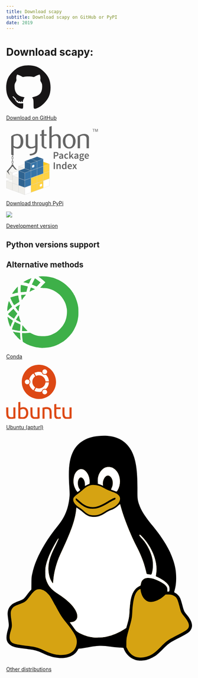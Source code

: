 ```yaml
---
title: Download scapy
subtitle: Download scapy on GitHub or PyPI
date: 2019
---
```


<link rel="stylesheet" href="../assets/css/button.css">

# Download scapy:

<div class="row">
    <a href="https://github.com/secdev/scapy/releases" class="button">
        <div>
            <svg xmlns="http://www.w3.org/2000/svg" width="120px" height="120px" viewBox="0 0 1200 1200" preserveAspectRatio="xMidYMid meet"><g id="layer101" fill="#171516" stroke="none"><path d="M320 1147 c-44 -21 -91 -57 -145 -112 -125 -125 -175 -246 -175 -425 0 -179 50 -301 175 -425 124 -125 246 -175 425 -175 179 0 301 50 425 175 125 124 175 246 175 425 0 179 -50 300 -175 425 -113 113 -259 181 -279 129 -3 -9 -6 -64 -6 -122 0 -87 -4 -113 -19 -138 l-18 -30 68 -18 c138 -35 202 -119 203 -266 1 -65 -3 -81 -27 -123 -23 -39 -27 -55 -22 -86 7 -40 -9 -121 -24 -121 -18 0 -78 25 -113 46 -30 19 -42 22 -70 14 -43 -13 -193 -13 -236 0 -28 8 -40 5 -70 -14 -35 -21 -95 -46 -113 -46 -15 0 -31 81 -24 121 5 31 1 47 -22 86 -24 42 -28 58 -27 124 1 145 75 240 211 268 l59 13 -23 46 c-13 25 -23 54 -23 64 0 10 -7 18 -15 18 -8 0 -15 -7 -15 -15 0 -8 -4 -15 -10 -15 -5 0 -7 7 -4 15 4 10 0 15 -15 15 -13 0 -21 -6 -21 -17 0 -15 -1 -15 -13 2 -16 20 -42 12 -33 -11 4 -11 -1 -13 -21 -8 -23 6 -25 4 -21 -14 4 -14 2 -19 -7 -16 -18 7 -30 -16 -14 -27 10 -6 8 -9 -10 -9 -16 0 -21 -4 -18 -14 4 -10 1 -13 -9 -9 -8 3 -14 -1 -14 -11 0 -9 -8 -16 -20 -16 -27 0 -25 5 9 38 17 15 41 47 54 71 33 61 76 83 150 78 l57 -3 0 57 c0 32 -3 64 -6 73 -10 25 -63 19 -134 -17z"/></g></svg>
            <p class="button_text">Download on GitHub</p>
        </div>
    </a>
    <a href="https://pypi.org/project/scapy/" class="button">
        <div>
            <svg xmlns="http://www.w3.org/2000/svg" width="247.808" height="185.85" viewBox="0 0 232.31983 174.23466"><path d="M15.801 114.616l15.555 5.662 15.786-5.746-15.555-5.662zm15.623-12.783l15.556 5.662 15.785-5.746-15.555-5.662z" fill="#f7f7f4" stroke="#ccc" stroke-width=".355" stroke-linejoin="bevel"/><path d="M31.424 101.833l15.556 5.662v18.282l-15.556-5.661z" fill="#efeeea" stroke="#ccc" stroke-width=".355" stroke-linejoin="bevel"/><path d="M.178 138.76l15.555 5.663 15.786-5.746-15.556-5.662z" fill="#f7f7f4" stroke="#ccc" stroke-width=".355" stroke-linejoin="bevel"/><path d="M.178 138.76l15.555 5.663v18.282L.178 157.044z" fill="#efeeea" stroke="#ccc" stroke-width=".355" stroke-linejoin="bevel"/><path d="M.178 112.76l15.555 5.663 15.786-5.746-15.556-5.662z" fill="#f7f7f4" stroke="#ccc" stroke-width=".355" stroke-linejoin="bevel"/><path d="M15.733 118.423v18.282l15.786-5.745v-18.283z" fill="#fff" stroke="#ccc" stroke-width=".355" stroke-linejoin="bevel"/><path d="M.178 112.76l15.555 5.663v18.282L.178 131.044z" fill="#efeeea" stroke="#ccc" stroke-width=".355" stroke-linejoin="bevel"/><path d="M15.985 97.209l-.025.031a2.783 2.783 0 0 0-2.758 2.781 2.783 2.783 0 0 0 .053.532L1.51 114.937l7.647 9.364-3.87-9.364 9.985-12.228a2.783 2.783 0 0 0 .715.096 2.783 2.783 0 0 0 .715-.094l5.314 6.508 5.373 1.955-8.672-10.621a2.783 2.783 0 0 0 .051-.531 2.783 2.783 0 0 0-2.756-2.782l-.025-.03zm2.135-7.289a2.136 2.136 0 1 0-4.27 0v3.265a2.136 2.136 0 0 0 4.27 0V89.92zm-.98-.002v3.265a1.155 1.155 0 0 1-2.31 0v-3.265a1.154 1.154 0 1 1 2.31 0zm.98-11.211a2.136 2.136 0 1 0-4.27 0v3.266a2.136 2.136 0 0 0 4.27 0v-3.266zm-.98-.002v3.266a1.155 1.155 0 0 1-2.31 0v-3.266a1.154 1.154 0 1 1 2.31 0z" fill="#646464"/><path d="M16.505 82.697v6.498a.518.518 0 1 1-1.04 0v-6.498a.518.518 0 1 1 1.04 0zm0 11.213v6.498a.518.518 0 1 1-1.04 0V93.91a.518.518 0 1 1 1.04 0zm0-22.463v6.498a.518.518 0 1 1-1.04 0v-6.498a.518.518 0 1 1 1.04 0z" fill="#646464"/><path d="M15.8 144.442l15.556 5.662v18.283l-15.555-5.662z" fill="#efeeea" stroke="#ccc" stroke-width=".355" stroke-linejoin="bevel"/><path d="M15.8 125.978l15.556 5.662 15.786-5.746-15.555-5.661z" fill="#f7f7f4" stroke="#ccc" stroke-width=".355" stroke-linejoin="bevel"/><path d="M15.8 125.978l15.556 5.662v18.283l-15.555-5.662z" fill="#efeeea" stroke="#ccc" stroke-width=".355" stroke-linejoin="bevel"/><path d="M93.85 138.741v18.283l15.785-5.745v-18.283z" fill="#fff" stroke="#ccc" stroke-width=".355" stroke-linejoin="bevel"/><path d="M78.226 144.423v18.282l15.786-5.745v-18.283z" fill="#ffd242" stroke="#ccc" stroke-width=".355" stroke-linejoin="bevel"/><path d="M91.151 148.88a2.617 3.737 35 0 1-3.032 4.33 2.617 3.737 35 0 1-3.031-2.122 2.617 3.737 35 0 1 3.031-4.33 2.617 3.737 35 0 1 3.032 2.123z" fill="#fff"/><path d="M62.603 150.104v18.283l15.786-5.746v-18.283z" fill="#ffd242" stroke="#ccc" stroke-width=".355" stroke-linejoin="bevel"/><path d="M46.98 155.785v18.283l15.785-5.746V150.04z" fill="#fff" stroke="#ccc" stroke-width=".355" stroke-linejoin="bevel"/><path d="M31.424 150.123l15.556 5.662v18.283l-15.556-5.662z" fill="#efeeea" stroke="#ccc" stroke-width=".355" stroke-linejoin="bevel"/><path d="M93.85 120.278v18.282l15.785-5.745v-18.283z" fill="#ffd242" stroke="#ccc" stroke-width=".355" stroke-linejoin="bevel"/><path d="M78.294 96.152l15.556 5.662 15.785-5.746-15.555-5.662z" fill="#ffc91d" stroke="#ccc" stroke-width=".355" stroke-linejoin="bevel"/><path d="M93.85 101.814v18.282l15.785-5.745V96.068zm-15.624 24.145v18.282l15.786-5.745v-18.283z" fill="#ffd242" stroke="#ccc" stroke-width=".355" stroke-linejoin="bevel"/><path d="M78.226 107.495v18.282l15.786-5.745v-18.283z" fill="#3775a9" stroke="#ccc" stroke-width=".355" stroke-linejoin="bevel"/><path d="M62.671 83.369l15.555 5.662 15.786-5.746-15.555-5.661z" fill="#2f6491" stroke="#ccc" stroke-width=".355" stroke-linejoin="bevel"/><path d="M78.226 89.03v18.283l15.786-5.745V83.285z" fill="#3775a9" stroke="#ccc" stroke-width=".355" stroke-linejoin="bevel"/><path d="M62.603 131.64v18.283l15.786-5.746v-18.283z" fill="#ffd242" stroke="#ccc" stroke-width=".355" stroke-linejoin="bevel"/><path d="M62.603 113.176v18.283l15.786-5.746V107.43zM46.98 137.321v18.283l15.785-5.746v-18.282z" fill="#3775a9" stroke="#ccc" stroke-width=".355" stroke-linejoin="bevel"/><path d="M31.424 131.66l15.556 5.661v18.283l-15.556-5.662zm0-18.465l15.556 5.662 15.785-5.745-15.555-5.662z" fill="#2f6491" stroke="#ccc" stroke-width=".355" stroke-linejoin="bevel"/><path d="M46.98 118.857v18.283l15.785-5.746v-18.282z" fill="#3775a9" stroke="#ccc" stroke-width=".355" stroke-linejoin="bevel"/><path d="M31.424 113.195l15.556 5.662v18.283l-15.556-5.662zM47.048 89.05l15.555 5.662 15.786-5.746-15.556-5.661z" fill="#2f6491" stroke="#ccc" stroke-width=".355" stroke-linejoin="bevel"/><path d="M62.603 94.712v18.283l15.786-5.746V88.966z" fill="#3775a9" stroke="#ccc" stroke-width=".355" stroke-linejoin="bevel"/><path d="M47.048 89.05l15.555 5.662v18.283l-15.555-5.662z" fill="#2f6491" stroke="#ccc" stroke-width=".355" stroke-linejoin="bevel"/><path d="M71.528 100.584a2.617 3.737 35 0 1-3.032 4.33 2.617 3.737 35 0 1-3.032-2.123 2.617 3.737 35 0 1 3.032-4.33 2.617 3.737 35 0 1 3.032 2.123z" fill="#fff"/><path d="M36.661 38.858c0-9.645-2.75-14.597-8.25-14.868a15.497 15.497 0 0 0-6.405 1.052c-1.659.594-2.776 1.182-3.363 1.776v23.021c3.518 2.208 6.643 3.234 9.367 3.073 5.765-.38 8.651-5.061 8.651-14.054zm6.785.4c0 4.9-1.15 8.967-3.46 12.201-2.576 3.66-6.146 5.546-10.71 5.65-3.441.11-6.986-.97-10.633-3.229v20.924l-5.9-2.105V26.256c.968-1.188 2.213-2.208 3.724-3.073 3.512-2.047 7.78-3.099 12.802-3.15l.084.083c4.59-.058 8.128 1.827 10.613 5.65 2.318 3.505 3.48 7.998 3.48 13.492zM79.508 52.99c0 6.572-.658 11.123-1.975 13.654-1.324 2.53-3.841 4.55-7.56 6.055-3.015 1.188-6.275 1.834-9.774 1.943l-.975-3.718c3.557-.484 6.062-.969 7.515-1.453 2.86-.968 4.822-2.453 5.9-4.441.865-1.62 1.292-4.713 1.292-9.29v-1.537a30.317 30.317 0 0 1-12.686 2.744c-2.905 0-5.468-.91-7.676-2.744-2.48-1.995-3.719-4.525-3.719-7.592V22.053l5.9-2.02v24.719c0 2.64.853 4.674 2.557 6.1 1.705 1.427 3.913 2.112 6.618 2.06 2.705-.058 5.603-1.104 8.683-3.15V20.923h5.9V52.99zm23.035 3.796c-.704.058-1.35.083-1.943.083-3.338 0-5.94-.794-7.8-2.388-1.852-1.595-2.782-3.796-2.782-6.605v-23.24h-4.04v-3.713h4.04v-9.858l5.895-2.098v11.956h6.63v3.712h-6.63v23.08c0 2.214.594 3.783 1.781 4.7 1.02.755 2.64 1.188 4.849 1.297v3.073zm35.727-.485h-5.901V33.525c0-2.317-.543-4.312-1.62-5.978-1.247-1.885-2.977-2.828-5.198-2.828-2.705 0-6.087 1.427-10.148 4.28v27.302h-5.9V1.86l5.9-1.859v24.797c3.77-2.744 7.889-4.119 12.363-4.119 3.124 0 5.655 1.052 7.592 3.15 1.943 2.099 2.911 4.713 2.911 7.838V56.3zm31.362-18.373c0-3.706-.704-6.766-2.105-9.187-1.665-2.95-4.254-4.506-7.753-4.667-6.469.374-9.697 5.01-9.697 13.893 0 4.073.672 7.476 2.027 10.206 1.73 3.48 4.326 5.197 7.786 5.14 6.495-.052 9.742-5.178 9.742-15.385zm6.462.039c0 5.274-1.35 9.664-4.041 13.17-2.963 3.925-7.056 5.894-12.28 5.894-5.177 0-9.212-1.97-12.123-5.894-2.64-3.506-3.958-7.896-3.958-13.17 0-4.958 1.427-9.129 4.28-12.525 3.015-3.602 6.98-5.41 11.88-5.41s8.889 1.808 11.962 5.41c2.853 3.396 4.28 7.567 4.28 12.525zm33.829 18.334h-5.9V32.234c0-2.64-.795-4.7-2.383-6.185-1.588-1.478-3.706-2.195-6.346-2.137-2.802.052-5.468.969-7.999 2.744v29.645h-5.9V25.927c3.395-2.473 6.52-4.087 9.373-4.842 2.692-.704 5.068-1.053 7.115-1.053 1.4 0 2.717.136 3.957.407 2.318.536 4.203 1.53 5.655 2.99 1.62 1.613 2.428 3.55 2.428 5.816V56.3z" fill="#646464"/><path style="line-height:125%" d="M221.391 14.428h1.014V8.07h2.402v-.758h-5.817v.758h2.401v6.358m4.315 0h.866V8.621l1.88 5.807h.964l1.959-5.787v5.787h.945V7.312h-1.25l-2.141 6.097-1.826-6.097h-1.397v7.116" font-weight="400" font-size="15.164" font-family="Bitstream Vera Sans" fill="#646464"/><path style="line-height:125%;-inkscape-font-specification:'Source Sans Pro Semi-Bold'" d="M120.607 82.731h2.988v-6.183h2.679c3.632 0 6.415-1.726 6.415-5.461 0-3.916-2.731-5.204-6.415-5.204h-5.667v16.848zm2.988-8.578v-5.874h2.447c2.447 0 3.71.696 3.71 2.808 0 2.06-1.211 3.066-3.71 3.066h-2.447zm10.502 5.177c0 2.216 1.546 3.71 3.762 3.71 1.494 0 2.782-.747 3.915-1.7h.077l.232 1.391h2.422v-7.496c0-3.53-1.546-5.462-4.714-5.462-2.01 0-3.787.773-5.178 1.649l1.082 1.984c1.107-.67 2.292-1.237 3.555-1.237 1.7 0 2.266 1.133 2.292 2.473-5.178.567-7.445 1.984-7.445 4.689zm2.886-.231c0-1.263 1.133-2.164 4.56-2.602v2.834c-.928.875-1.727 1.39-2.757 1.39-1.056 0-1.803-.489-1.803-1.622zm10.315-2.679c0 4.199 2.654 6.62 6.106 6.62 1.442 0 2.962-.567 4.147-1.623l-1.236-1.88c-.696.566-1.572 1.082-2.602 1.082-1.984 0-3.375-1.675-3.375-4.2 0-2.55 1.417-4.224 3.452-4.224.799 0 1.469.335 2.138.927l1.417-1.88c-.85-.825-2.086-1.469-3.71-1.469-3.374 0-6.337 2.422-6.337 6.647zm12.749 6.311h2.911v-3.22l1.984-2.267 3.246 5.487h3.22l-4.766-7.496 4.328-5.153h-3.246l-4.688 5.822h-.078v-11.36h-2.91V82.73zm12.642-3.401c0 2.216 1.546 3.71 3.761 3.71 1.494 0 2.782-.747 3.916-1.7h.077l.232 1.391h2.421v-7.496c0-3.53-1.545-5.462-4.714-5.462-2.01 0-3.787.773-5.178 1.649l1.082 1.984c1.108-.67 2.293-1.237 3.555-1.237 1.7 0 2.267 1.133 2.293 2.473-5.178.567-7.445 1.984-7.445 4.689zm2.885-.231c0-1.263 1.134-2.164 4.56-2.602v2.834c-.928.875-1.726 1.39-2.757 1.39-1.056 0-1.803-.489-1.803-1.622zm12.763 5.487c0-.593.31-1.16.98-1.675.489.13 1.03.18 1.725.18h1.726c1.443 0 2.241.284 2.241 1.263 0 1.082-1.39 2.035-3.426 2.035-2.01 0-3.246-.67-3.246-1.803zm-2.473.438c0 2.215 2.241 3.297 5.255 3.297 4.122 0 6.75-1.958 6.75-4.456 0-2.19-1.597-3.118-4.637-3.118h-2.241c-1.546 0-2.061-.438-2.061-1.159 0-.567.232-.876.618-1.21a4.665 4.665 0 0 0 1.726.334c2.68 0 4.792-1.494 4.792-4.302 0-.876-.31-1.649-.722-2.138h2.319v-2.19h-4.534a5.7 5.7 0 0 0-1.855-.309c-2.653 0-4.998 1.623-4.998 4.534 0 1.494.799 2.705 1.649 3.35v.102c-.721.515-1.391 1.365-1.391 2.344 0 1.03.49 1.7 1.133 2.113v.103c-1.159.721-1.803 1.649-1.803 2.705zm5.41-8.167c-1.237 0-2.215-.927-2.215-2.55 0-1.597.978-2.499 2.215-2.499 1.236 0 2.19.928 2.19 2.5 0 1.622-.98 2.55-2.19 2.55zm7.597-.437c0 4.173 2.73 6.62 6.234 6.62 1.598 0 3.117-.567 4.328-1.365l-1.004-1.855c-.928.593-1.855.927-2.937.927-2.035 0-3.478-1.288-3.736-3.58h8.038c.077-.31.129-.825.129-1.391 0-3.53-1.804-6.003-5.23-6.003-2.962 0-5.822 2.525-5.822 6.647zm2.86-1.134c.257-2.112 1.545-3.22 3.04-3.22 1.725 0 2.576 1.21 2.576 3.22h-5.616zm-81.124 33.721h2.988V92.16h-2.988v16.848zm6.987 0h2.963v-8.836c1.056-1.03 1.777-1.571 2.885-1.571 1.391 0 1.984.772 1.984 2.86v7.547h2.962v-7.934c0-3.195-1.185-5.024-3.89-5.024-1.726 0-3.014.902-4.147 2.01h-.103l-.206-1.7h-2.448v12.648zm13.668-6.311c0 4.173 2.035 6.62 5.204 6.62 1.365 0 2.653-.747 3.58-1.674h.104l.206 1.365h2.447V90.82h-2.963v4.585l.103 2.035c-.979-.85-1.88-1.39-3.323-1.39-2.756 0-5.358 2.524-5.358 6.646zm3.065-.026c0-2.654 1.314-4.174 2.937-4.174.85 0 1.7.284 2.576 1.057v5.899c-.85.979-1.674 1.417-2.653 1.417-1.83 0-2.86-1.469-2.86-4.2zm11.424.026c0 4.173 2.731 6.62 6.234 6.62 1.598 0 3.118-.567 4.328-1.365l-1.004-1.855c-.928.593-1.855.927-2.937.927-2.035 0-3.478-1.288-3.735-3.58h8.037c.077-.31.129-.825.129-1.391 0-3.53-1.803-6.003-5.23-6.003-2.962 0-5.822 2.525-5.822 6.647zm2.86-1.134c.257-2.112 1.545-3.22 3.04-3.22 1.726 0 2.576 1.21 2.576 3.22h-5.616zm9.225 7.445h3.091l1.34-2.499c.36-.773.747-1.52 1.107-2.241h.103c.438.721.876 1.494 1.288 2.241l1.546 2.5h3.195l-4.02-6.26 3.736-6.39h-3.065l-1.211 2.396c-.31.696-.67 1.443-.98 2.138h-.102a87.248 87.248 0 0 1-1.16-2.138l-1.416-2.396h-3.195l3.761 6.054-4.018 6.595z" font-weight="600" font-family="Source Sans Pro" letter-spacing="0" word-spacing="0" fill="#646464"/></svg>
            <p class="button_text">Download through PyPi</p>
        </div>
    </a>
    <a href="https://scapy.readthedocs.io/en/latest/installation.html#current-development-version" class="button">
        <div>
            <img src="../assets/img/logo.png">
            <p class="button_text">Development version</p>
        </div>
    </a>
</div>

## Python versions support

<div id="table_div" style="text-align:center;"></div>
<script type="text/javascript" src="https://www.gstatic.com/charts/loader.js"></script>
<script type="text/javascript" src="../assets/js/scapy_versions.js"></script>

## Alternative methods

<div class="row">
    <a href="https://anaconda.org/conda-forge/scapy" class="button">
        <div>
            <?xml version="1.0" encoding="UTF-8" standalone="no"?><svg xmlns:dc="http://purl.org/dc/elements/1.1/" xmlns:cc="http://creativecommons.org/ns#" xmlns:rdf="http://www.w3.org/1999/02/22-rdf-syntax-ns#" xmlns:svg="http://www.w3.org/2000/svg" xmlns="http://www.w3.org/2000/svg" xmlns:sodipodi="http://sodipodi.sourceforge.net/DTD/sodipodi-0.dtd" xmlns:inkscape="http://www.inkscape.org/namespaces/inkscape" width="195.60202" height="195.40172" version="1.0" viewBox="0 0 3556.4003 3908.0344" id="svg3923" sodipodi:docname="b.svg" inkscape:version="0.92.3 (2405546, 2018-03-11)"> <metadata id="metadata3929"> <rdf:RDF> <cc:Work rdf:about=""> <dc:format>image/svg+xml</dc:format> <dc:type rdf:resource="http://purl.org/dc/dcmitype/StillImage" /> <dc:title></dc:title> </cc:Work> </rdf:RDF> </metadata> <defs id="defs3927" /> <sodipodi:namedview pagecolor="#ffffff" bordercolor="#666666" borderopacity="1" objecttolerance="10" gridtolerance="10" guidetolerance="10" inkscape:pageopacity="0" inkscape:pageshadow="2" inkscape:window-width="1920" inkscape:window-height="1017" id="namedview3925" showgrid="false" fit-margin-top="0" fit-margin-left="0" fit-margin-right="0" fit-margin-bottom="0" inkscape:zoom="1.18" inkscape:cx="-70.456965" inkscape:cy="89.80344" inkscape:window-x="-8" inkscape:window-y="-8" inkscape:window-maximized="1" inkscape:current-layer="svg3923" /> <g id="g3921" style="fill:#3eb049" transform="translate(-177.95948,10.000556)"> <path d="m 1775,3884 c -66,-7 -142,-17 -170,-22 -88,-17 -301,-79 -341,-100 -11,-5 -35,-17 -54,-25 -76,-33 -156,-73 -168,-84 -7,-7 -18,-13 -23,-13 -5,0 -33,-16 -63,-35 -44,-28 -56,-41 -60,-68 -22,-149 -36,-286 -36,-357 v -85 l 102,3 c 57,2 154,-2 216,-8 l 113,-12 102,50 c 113,55 162,75 222,90 22,6 69,19 105,29 93,26 434,26 530,-1 36,-9 83,-22 105,-28 47,-12 114,-36 135,-49 8,-5 22,-12 30,-15 25,-9 125,-59 130,-65 3,-3 21,-14 40,-25 19,-10 40,-23 46,-29 6,-5 26,-21 45,-35 73,-53 227,-219 285,-305 65,-98 125,-214 149,-291 8,-27 20,-64 26,-82 48,-149 66,-442 34,-565 -8,-32 -15,-66 -15,-75 0,-19 -53,-190 -68,-218 -5,-11 -24,-48 -41,-84 -40,-81 -43,-86 -119,-192 -34,-48 -76,-98 -92,-112 -17,-13 -30,-29 -30,-35 0,-6 -3,-11 -7,-11 -5,-1 -33,-23 -63,-51 -159,-143 -398,-261 -615,-301 -27,-5 -125,-12 -217,-15 -135,-4 -166,-8 -160,-18 10,-18 171,-193 201,-219 71,-61 73,-65 54,-91 -10,-13 -21,-25 -26,-25 -4,0 -22,-15 -40,-33 -17,-18 -54,-50 -82,-72 -27,-22 -56,-45 -63,-52 -7,-7 -39,-31 -72,-54 -33,-23 -60,-45 -60,-49 0,-12 96,-20 235,-20 122,0 275,17 375,42 25,6 63,14 85,19 68,13 147,37 210,64 17,7 50,21 75,30 49,18 152,67 160,75 3,3 26,16 53,30 26,13 47,28 47,32 0,5 5,8 12,8 6,0 26,11 44,25 18,14 35,25 38,25 3,0 14,7 24,15 9,9 46,38 82,67 59,46 243,226 280,274 8,10 30,38 48,60 17,23 32,46 32,52 0,6 3,12 7,14 15,6 85,115 104,161 6,15 15,27 20,27 5,0 9,4 9,10 0,5 18,48 40,94 44,94 111,292 128,376 39,190 42,226 42,435 0,209 -3,236 -41,435 -11,56 -33,134 -51,180 -6,14 -17,45 -25,70 -26,78 -156,334 -189,371 -8,8 -14,21 -14,27 0,7 -4,12 -9,12 -5,0 -12,8 -16,19 -3,10 -16,30 -28,43 -12,13 -38,44 -57,68 -46,60 -214,227 -270,270 -25,19 -51,41 -59,48 -13,12 -46,35 -120,84 -33,22 -173,102 -186,107 -9,3 -74,32 -150,65 -59,26 -246,82 -325,97 -94,17 -321,38 -400,37 -41,0 -129,-7 -195,-14 z" id="path3889" inkscape:connector-curvature="0" /> <path d="m 720,3430 c -81,-72 -150,-139 -150,-145 0,-3 -11,-16 -23,-28 -44,-41 -159,-190 -170,-219 -8,-22 -7,-22 62,-4 60,16 162,32 254,42 33,3 57,10 58,17 7,138 19,311 25,340 3,20 3,37 -2,37 -5,0 -29,-18 -54,-40 z" id="path3891" inkscape:connector-curvature="0" /> <path d="m 863,2863 c 7,-131 14,-183 26,-183 4,0 15,14 25,32 28,46 51,73 153,177 51,52 93,96 93,98 0,2 -68,3 -151,3 H 857 Z" id="path3893" inkscape:connector-curvature="0" /> <path d="m 610,2964 c -85,-16 -195,-40 -258,-56 -34,-8 -42,-14 -36,-27 3,-9 10,-29 14,-46 20,-73 54,-160 106,-270 13,-28 24,-56 24,-63 0,-18 16,-15 58,11 42,25 82,45 167,82 87,38 90,40 88,66 -1,13 -5,67 -8,119 -3,52 -8,119 -11,148 -5,51 -6,52 -37,51 -18,0 -66,-7 -107,-15 z" id="path3895" inkscape:connector-curvature="0" /> <path d="m 208,2728 c -17,-35 -27,-61 -47,-118 -42,-118 -100,-374 -88,-386 5,-5 79,46 122,85 11,9 35,26 53,36 17,11 32,23 32,27 0,4 5,8 10,8 17,0 70,42 70,55 0,7 -6,25 -14,41 -34,71 -65,142 -77,179 -8,22 -21,55 -30,73 l -15,33 z" id="path3897" inkscape:connector-curvature="0" /> <path d="m 768,2502 c -16,-3 -227,-108 -236,-117 -4,-4 18,-47 27,-55 4,-3 13,-18 22,-35 18,-39 72,-119 82,-123 4,-2 7,-10 7,-18 0,-8 4,-14 8,-14 4,0 14,28 20,63 16,76 60,222 79,260 17,33 14,44 -9,39 z" id="path3899" inkscape:connector-curvature="0" /> <path d="m 365,2285 c -28,-19 -55,-39 -62,-45 -7,-5 -17,-10 -23,-10 -5,0 -10,-4 -10,-8 0,-5 -22,-24 -50,-43 -27,-19 -50,-37 -50,-41 0,-3 -16,-16 -35,-28 -19,-12 -35,-27 -35,-33 0,-16 279,-287 295,-287 2,0 18,20 34,44 17,25 37,50 44,58 7,7 28,33 46,58 19,25 45,55 58,66 13,12 23,25 23,29 0,6 -57,92 -70,105 -3,3 -14,21 -24,40 -11,19 -22,37 -25,40 -9,8 -30,42 -41,68 -5,12 -13,22 -17,22 -5,0 -31,-16 -58,-35 z" id="path3901" inkscape:connector-curvature="0" /> <path d="m 644,1890 c -18,-19 -55,-65 -83,-102 -49,-65 -63,-98 -40,-98 6,0 28,-13 48,-29 20,-15 50,-36 66,-45 17,-9 45,-26 64,-37 41,-24 47,-20 31,23 -21,58 -41,160 -48,243 l -7,80 z" id="path3903" inkscape:connector-curvature="0" /> <path d="m 61,1798 c 3,-62 11,-133 17,-158 6,-25 15,-72 21,-105 14,-70 43,-165 51,-165 4,0 30,47 59,105 29,58 64,121 76,140 13,19 25,40 26,47 3,25 -1,38 -12,38 -10,0 -51,35 -170,148 -36,34 -67,62 -70,62 -2,0 -1,-51 2,-112 z" id="path3905" inkscape:connector-curvature="0" /> <path d="m 403,1555 c -12,-18 -24,-43 -28,-54 -3,-12 -10,-21 -14,-21 -4,0 -14,-18 -21,-41 -8,-22 -17,-42 -21,-45 -7,-4 -39,-69 -59,-119 -4,-11 -15,-36 -23,-55 -16,-35 -16,-35 11,-49 15,-8 40,-18 57,-22 16,-4 55,-14 85,-23 156,-43 208,-56 238,-56 30,0 32,2 32,37 0,44 17,140 36,207 25,88 21,100 -43,137 -32,19 -91,55 -131,82 -40,26 -79,50 -85,52 -7,2 -22,-11 -34,-30 z" id="path3907" inkscape:connector-curvature="0" /> <path d="m 840,1288 c -1,-7 -7,-49 -15,-93 -8,-44 -15,-96 -15,-116 0,-36 1,-37 48,-42 26,-4 82,-9 125,-13 89,-8 97,1 46,51 -17,17 -45,49 -62,73 -17,23 -34,42 -39,42 -4,0 -8,7 -8,15 0,8 -4,15 -8,15 -5,0 -17,18 -28,40 -18,38 -44,54 -44,28 z" id="path3909" inkscape:connector-curvature="0" /> <path d="m 330,970 c 0,-10 17,-44 33,-64 4,-6 29,-40 55,-76 57,-80 71,-96 149,-179 l 62,-66 1,168 v 167 h -32 c -17,0 -55,7 -85,15 -29,8 -77,22 -106,30 -63,18 -77,19 -77,5 z" id="path3911" inkscape:connector-curvature="0" /> <path d="m 787,884 c -9,-9 -9,-258 -1,-331 l 7,-52 46,5 c 59,7 224,43 319,70 12,4 10,28 -8,84 -21,67 -40,139 -45,171 l -5,36 -123,7 c -67,4 -136,9 -152,12 -17,3 -33,2 -38,-2 z" id="path3913" inkscape:connector-curvature="0" /> <path d="m 1270,858 c 0,-6 4,-25 9,-42 5,-17 15,-51 21,-76 18,-65 31,-100 40,-100 16,0 116,34 129,44 8,6 28,15 44,21 34,11 48,35 21,35 -20,0 -221,98 -242,117 -17,16 -22,16 -22,1 z" id="path3915" inkscape:connector-curvature="0" /> <path d="m 1570,550 c -30,-15 -82,-38 -115,-51 -33,-12 -62,-24 -63,-25 -2,-1 3,-15 11,-31 9,-15 36,-71 62,-123 40,-82 83,-165 92,-179 2,-2 11,3 21,12 10,10 22,17 26,17 4,0 12,5 19,10 7,6 48,37 92,69 44,33 93,71 110,84 l 30,25 -55,63 c -126,148 -138,159 -157,158 -10,-1 -43,-14 -73,-29 z" id="path3917" inkscape:connector-curvature="0" /> <path d="m 1155,403 c -118,-34 -154,-43 -183,-43 -36,0 -52,-17 -25,-27 10,-4 20,-9 23,-13 17,-21 204,-117 275,-141 22,-7 49,-19 60,-26 11,-7 30,-13 42,-13 h 23 l -20,33 c -11,17 -23,39 -26,47 -4,8 -24,52 -45,98 -22,46 -39,87 -39,93 0,12 -25,10 -85,-8 z" id="path3919" inkscape:connector-curvature="0" /> </g></svg>
            <p class="button_text">Conda</p>
        </div>
    </a>
    <a href="apt://python3-scapy" class="button">
        <div>
            <?xml version="1.0" encoding="UTF-8" standalone="no"?><svg xmlns:dc="http://purl.org/dc/elements/1.1/" xmlns:cc="http://creativecommons.org/ns#" xmlns:rdf="http://www.w3.org/1999/02/22-rdf-syntax-ns#" xmlns:svg="http://www.w3.org/2000/svg" xmlns="http://www.w3.org/2000/svg" xmlns:sodipodi="http://sodipodi.sourceforge.net/DTD/sodipodi-0.dtd" xmlns:inkscape="http://www.inkscape.org/namespaces/inkscape" width="177.09131" height="146.68071" version="1.1" viewBox="0 0 755.58929 624.17322" xml:space="preserve" id="svg3843" sodipodi:docname="b.svg" inkscape:version="0.92.3 (2405546, 2018-03-11)"><sodipodi:namedview pagecolor="#ffffff" bordercolor="#666666" borderopacity="1" objecttolerance="10" gridtolerance="10" guidetolerance="10" inkscape:pageopacity="0" inkscape:pageshadow="2" inkscape:window-width="1920" inkscape:window-height="1017" id="namedview3845" showgrid="false" fit-margin-top="2.7755576e-017" fit-margin-left="0" fit-margin-right="0" fit-margin-bottom="0" inkscape:document-units="px" units="px" inkscape:zoom="4.5106383" inkscape:cx="48.087866" inkscape:cy="71.897355" inkscape:window-x="-8" inkscape:window-y="-8" inkscape:window-maximized="1" inkscape:current-layer="svg3843" /><metadata id="metadata3780"><rdf:RDF><cc:Work rdf:about=""><dc:format>image/svg+xml</dc:format><dc:type rdf:resource="http://purl.org/dc/dcmitype/StillImage" /><dc:title></dc:title><cc:license rdf:resource="" /></cc:Work></rdf:RDF></metadata><defs id="defs3785"><clipPath id="a"><path d="M 0,600 H 800 V 0 H 0 Z" id="path3782" inkscape:connector-curvature="0" /></clipPath></defs><g transform="matrix(1.3333,0,0,-1.3333,-155.52944,718.00892)" id="g3841"><g clip-path="url(#a)" id="g3839"><g transform="translate(450.29,283.44)" id="g3789"><path d="M 0,0 C 11.36,-0.08 20.648,9.125 20.536,20.35 20.428,31.297 11.066,40.567 0.136,40.553 -10.969,40.539 -19.952,31.494 -20.014,20.269 -20.073,8.999 -11.268,0.08 0,0 m -0.035,174.84 c 11.249,-0.052 20.34,8.778 20.574,19.985 0.228,10.893 -9.116,20.385 -20.148,20.464 -11.263,0.082 -20.294,-8.786 -20.4,-20.029 -0.104,-11.299 8.766,-20.367 19.974,-20.42 m -151.44,-87.362 c 11.433,-0.06 20.291,8.565 20.366,19.83 0.077,11.524 -8.851,20.669 -20.174,20.666 -10.951,-0.004 -20.239,-9.262 -20.33,-20.265 -0.093,-11.082 8.955,-20.172 20.138,-20.231 m 76.504,72.224 c 1.946,0.755 3.276,1.296 4.622,1.793 31.983,11.791 67.374,-6.696 75.717,-39.561 0.777,-3.064 0.472,-7.501 2.4,-8.884 2.197,-1.574 6.337,-0.456 9.633,-0.467 6.051,-0.018 12.1,-0.005 18.018,-0.005 0.204,1.31 0.355,1.743 0.326,2.165 -1.437,20.543 -9.755,38.024 -23.822,52.844 -0.902,0.949 -3.157,1.277 -4.578,0.965 -15.478,-3.396 -29.043,4.42 -33.782,19.387 -0.483,1.528 -2.313,3.304 -3.852,3.714 -10.649,2.829 -21.511,3.307 -32.391,1.645 -9.032,-1.38 -17.799,-3.762 -26.313,-8.428 4.714,-8.46 9.278,-16.652 14.022,-25.168 M -88.768,30.792 c 0.428,-0.519 0.566,-0.832 0.8,-0.947 18.889,-9.286 38.569,-11.059 58.899,-5.997 1.06,0.264 2.223,1.749 2.592,2.903 5.034,15.723 17.814,23.238 33.766,19.902 1.42,-0.297 3.64,0.051 4.558,1 13.811,14.258 21.832,31.262 23.854,51.081 0.303,2.961 -0.786,3.954 -3.538,3.948 -6.979,-0.017 -13.967,-0.112 -20.937,0.148 -3.312,0.124 -4.424,-0.934 -4.899,-4.27 -3.802,-26.717 -27.38,-47.438 -54.355,-48.311 -9.316,-0.302 -18.099,1.657 -26.942,5.259 -4.711,-8.438 -9.287,-16.635 -13.798,-24.716 m 5.642,29.35 c -30.125,21.362 -35.202,69.491 -0.141,95.207 -4.861,8.088 -9.736,16.202 -14.751,24.543 -17.783,-12.456 -29.75,-28.196 -35.326,-48.498 -0.359,-1.306 0.7,-3.466 1.76,-4.627 10.223,-11.193 10.49,-26.977 0.158,-37.801 -2.299,-2.41 -2.489,-4.427 -1.552,-7.295 4.604,-14.084 12.09,-26.373 22.826,-36.578 3.63,-3.452 7.718,-6.425 12.045,-9.985 5.238,8.754 10.056,16.805 14.981,25.034 m 32.521,-100.74 c -82.511,0.604 -148.74,67.144 -147.91,148.61 0.849,83.604 66.98,148.96 150.9,147.78 81.409,-1.149 147.24,-67.703 145.52,-151.42 -1.687,-82.277 -69.019,-145.34 -148.51,-144.97" id="path3787" inkscape:connector-curvature="0" style="fill:#dd4814;fill-rule:evenodd" /></g><g transform="translate(367.17,343.59)" id="g3793"><path d="m 0,0 c -4.925,-8.229 -9.743,-16.281 -14.98,-25.035 -4.328,3.56 -8.416,6.533 -12.046,9.985 -10.736,10.205 -18.222,22.494 -22.826,36.579 -0.937,2.867 -0.747,4.884 1.552,7.294 10.332,10.825 10.065,26.608 -0.158,37.802 -1.06,1.161 -2.119,3.321 -1.76,4.627 5.576,20.301 17.543,36.041 35.326,48.498 5.015,-8.342 9.89,-16.455 14.751,-24.544 C -35.202,69.49 -30.125,21.361 0,0" id="path3791" inkscape:connector-curvature="0" style="fill:#ffffff;fill-rule:evenodd" /></g><g transform="translate(361.53,314.24)" id="g3797"><path d="m 0,0 c 4.511,8.081 9.087,16.278 13.798,24.715 8.844,-3.601 17.626,-5.56 26.942,-5.258 26.975,0.873 50.553,21.593 54.355,48.311 0.475,3.336 1.587,4.394 4.899,4.27 6.97,-0.26 13.958,-0.165 20.937,-0.148 2.752,0.006 3.841,-0.987 3.538,-3.949 -2.022,-19.818 -10.043,-36.822 -23.854,-51.08 -0.918,-0.949 -3.138,-1.297 -4.558,-1 C 80.105,19.196 67.325,11.682 62.292,-4.042 61.922,-5.196 60.759,-6.681 59.699,-6.945 39.37,-12.007 19.689,-10.233 0.8,-0.947 0.566,-0.833 0.428,-0.519 0,0" id="path3795" inkscape:connector-curvature="0" style="fill:#ffffff;fill-rule:evenodd" /></g><g transform="translate(375.32,443.15)" id="g3801"><path d="m 0,0 c -4.744,8.516 -9.308,16.708 -14.021,25.168 8.514,4.666 17.28,7.048 26.312,8.429 10.88,1.661 21.743,1.184 32.391,-1.646 1.539,-0.409 3.369,-2.186 3.853,-3.713 4.738,-14.967 18.303,-22.784 33.781,-19.387 1.421,0.312 3.677,-0.017 4.578,-0.966 14.067,-14.82 22.385,-32.301 23.822,-52.844 0.03,-0.421 -0.122,-0.855 -0.326,-2.165 -5.918,0 -11.967,-0.012 -18.017,0.005 -3.296,0.011 -7.437,-1.107 -9.634,0.468 -1.928,1.382 -1.622,5.819 -2.4,8.884 C 71.997,-4.903 36.605,13.584 4.623,1.793 3.276,1.296 1.946,0.756 0,0" id="path3799" inkscape:connector-curvature="0" style="fill:#ffffff;fill-rule:evenodd" /></g><g transform="translate(298.82,370.92)" id="g3805"><path d="m 0,0 c -11.183,0.059 -20.231,9.149 -20.138,20.231 0.092,11.003 9.379,20.261 20.33,20.265 C 11.516,40.5 20.443,31.354 20.366,19.83 20.291,8.565 11.434,-0.06 0,0" id="path3803" inkscape:connector-curvature="0" style="fill:#ffffff;fill-rule:evenodd" /></g><g transform="translate(450.26,458.29)" id="g3809"><path d="m 0,0 c -11.208,0.054 -20.078,9.121 -19.974,20.42 0.106,11.243 9.137,20.111 20.4,20.029 C 11.458,40.37 20.802,30.878 20.574,19.985 20.34,8.778 11.249,-0.052 0,0" id="path3807" inkscape:connector-curvature="0" style="fill:#ffffff;fill-rule:evenodd" /></g><g transform="translate(450.29,283.44)" id="g3813"><path d="m 0,0 c -11.268,0.08 -20.073,8.999 -20.014,20.269 0.062,11.225 9.045,20.27 20.15,20.284 10.93,0.014 20.292,-9.256 20.4,-20.203 C 20.648,9.125 11.36,-0.08 0,0" id="path3811" inkscape:connector-curvature="0" style="fill:#ffffff;fill-rule:evenodd" /></g><g transform="translate(239.28,86.858)" id="g3817"><path d="m 0,0 c 7.502,-0.396 14.688,-1.203 21.854,-1.055 11.957,0.249 21.75,7.609 25.733,18.848 3.441,9.706 3.443,19.637 1.302,29.623 C 45.484,63.308 35.221,71.431 19.321,69.78 13.861,69.213 8.592,66.614 3.292,64.779 0.639,63.858 -0.099,61.792 -0.067,58.943 0.083,45.29 0,31.634 0,17.978 Z m -17.462,128.73 c 5.668,0.99 11.214,1.959 17.355,3.031 V 80.514 c 6.586,1.713 12.608,4.088 18.815,4.754 C 45.127,88.105 64.116,72.95 67.871,46.577 69.708,33.687 69.231,21.005 63.589,9.019 55.756,-7.623 41.906,-15.499 24.096,-16.757 c -12.993,-0.918 -25.812,0.84 -38.451,3.989 -2.29,0.573 -3.448,1.291 -3.444,3.958 0.08,45.083 0.058,90.167 0.071,135.25 0,0.704 0.159,1.408 0.266,2.29" id="path3815" inkscape:connector-curvature="0" style="fill:#dd4814;fill-rule:evenodd" /></g><g transform="translate(431.1,167.53)" id="g3821"><path d="M 0,0 C 16.494,4.082 33.164,6.555 50.045,3.834 65.77,1.298 75.046,-8.465 77.626,-24.085 c 0.872,-5.281 1.326,-10.684 1.383,-16.038 0.174,-16.574 0.063,-33.152 0.063,-49.73 0,-1.585 -0.001,-3.168 -0.001,-5.123 H 61.324 c 0,9.657 0.101,19.086 -0.025,28.512 -0.156,11.618 0.175,23.3 -0.936,34.836 -1.441,15.006 -7.571,20.34 -22.676,20.79 -6.602,0.197 -13.24,-0.855 -20.137,-1.361 v -82.89 H 0 Z" id="path3819" inkscape:connector-curvature="0" style="fill:#dd4814;fill-rule:evenodd" /></g><g transform="translate(326.43,170.22)" id="g3825"><path d="m 0,0 h 17.601 c 0,-1.776 -0.018,-3.453 0.003,-5.128 0.212,-18.311 0.396,-36.623 0.687,-54.934 0.037,-2.302 0.512,-4.621 0.999,-6.885 2.301,-10.691 8.143,-16.438 19.037,-17.201 6.747,-0.473 13.601,0.603 20.407,0.966 3.357,0.179 2.799,2.651 2.8,4.761 0.009,24.284 0.006,48.569 0.007,72.853 0,1.723 -10e-4,3.446 -10e-4,5.447 h 17.892 v -3.977 c 0,-28.938 -0.06,-57.875 0.081,-86.812 0.018,-3.434 -1.008,-4.648 -4.369,-5.346 -13.718,-2.848 -27.529,-5.036 -41.514,-3.435 -19.77,2.264 -30.587,13.176 -32.663,33.015 -0.994,9.507 -0.825,19.15 -0.933,28.733 C -0.107,-25.454 0,-12.96 0,0" id="path3823" inkscape:connector-curvature="0" style="fill:#dd4814;fill-rule:evenodd" /></g><g transform="translate(665.19,170.14)" id="g3829"><path d="m 0,0 h 17.916 c 0.07,-1.498 0.181,-2.771 0.181,-4.046 0.009,-28.946 -0.034,-57.893 0.069,-86.842 0.011,-3.12 -0.69,-4.514 -4.054,-5.201 -14.302,-2.917 -28.651,-5.212 -43.256,-3.349 -17.876,2.279 -28.453,12.746 -31.044,30.734 -0.907,6.297 -1.033,12.74 -1.09,19.12 -0.142,16.415 -0.047,32.833 -0.047,49.535 h 17.601 v -4.648 c 0,-15.419 -0.138,-30.84 0.075,-46.256 0.075,-5.343 0.588,-10.764 1.662,-15.992 2.301,-11.219 8.439,-16.697 19.857,-17.219 7.199,-0.328 14.453,0.577 22.13,0.951 z" id="path3827" inkscape:connector-curvature="0" style="fill:#dd4814;fill-rule:evenodd" /></g><g transform="translate(116.65,170.24)" id="g3833"><path d="m 0,0 h 18.178 c 0,-1.85 -0.009,-3.558 10e-4,-5.268 0.098,-17.296 0.078,-34.597 0.387,-51.892 0.074,-4.157 0.891,-8.39 1.971,-12.426 2.152,-8.037 7.442,-12.862 15.797,-14.279 6.537,-1.111 19.531,-0.436 25.73,1.668 v 82.051 h 17.568 c 0.073,-1.314 0.218,-2.699 0.219,-4.084 0.013,-28.938 -0.031,-57.874 0.069,-86.81 0.011,-3.113 -0.581,-4.784 -4.074,-5.119 C 63.595,-97.338 51.381,-99.711 39.127,-99.891 17.246,-100.213 3.646,-89.117 1.683,-67.39 -0.323,-45.192 0.451,-22.743 0,0" id="path3831" inkscape:connector-curvature="0" style="fill:#dd4814;fill-rule:evenodd" /></g><g transform="translate(550.67,200.71)" id="g3837"><path d="M 0,0 V -30.202 H 36.921 V -45.179 H 0.332 C 0.237,-46.737 0.098,-47.997 0.097,-49.256 0.081,-63.792 0.048,-78.325 0.096,-92.86 c 0.058,-18.09 7.729,-24.572 25.553,-21.419 3.817,0.675 7.502,2.105 11.705,3.319 1.208,-4.53 2.451,-9.204 3.766,-14.14 -13.827,-6.03 -27.807,-7.89 -42,-2.555 -9.466,3.558 -13.919,11.572 -15.468,21.11 -0.927,5.707 -1.367,11.553 -1.396,17.339 -0.141,27.178 0.005,54.358 -0.144,81.537 -0.018,3.614 0.807,5.204 4.658,5.47 4.318,0.3 8.582,1.391 13.23,2.199" id="path3835" inkscape:connector-curvature="0" style="fill:#dd4814;fill-rule:evenodd" /></g></g></g></svg>
            <p class="button_text">Ubuntu (apturl)</p>
        </div>
    </a>
    <a href="https://scapy.readthedocs.io/en/latest/installation.html#platform-specific-instructions" class="button">
        <div>
            <?xml version="1.0" encoding="UTF-8" standalone="no"?><svg xmlns:dc="http://purl.org/dc/elements/1.1/" xmlns:cc="http://creativecommons.org/ns#" xmlns:rdf="http://www.w3.org/1999/02/22-rdf-syntax-ns#" xmlns:svg="http://www.w3.org/2000/svg" xmlns="http://www.w3.org/2000/svg" xmlns:sodipodi="http://sodipodi.sourceforge.net/DTD/sodipodi-0.dtd" xmlns:inkscape="http://www.inkscape.org/namespaces/inkscape" width="712px" height="860px" version="1.0" viewBox="0 0 7120 8600" id="svg154" sodipodi:docname="b.svg" inkscape:version="0.92.3 (2405546, 2018-03-11)"> <metadata id="metadata160"> <rdf:RDF> <cc:Work rdf:about=""> <dc:format>image/svg+xml</dc:format> <dc:type rdf:resource="http://purl.org/dc/dcmitype/StillImage" /> <dc:title></dc:title> </cc:Work> </rdf:RDF> </metadata> <defs id="defs158" /> <sodipodi:namedview pagecolor="#ffffff" bordercolor="#666666" borderopacity="1" objecttolerance="10" gridtolerance="10" guidetolerance="10" inkscape:pageopacity="0" inkscape:pageshadow="2" inkscape:window-width="756" inkscape:window-height="480" id="namedview156" showgrid="false" inkscape:zoom="0.2744186" inkscape:cx="356" inkscape:cy="430" inkscape:window-x="0" inkscape:window-y="0" inkscape:window-maximized="0" inkscape:current-layer="svg154" /> <g id="g130"> <path d="m5028 8590c-185-33-344-137-450-293-41-60-88-157-88-181 0-10-37-14-157-19-87-4-237-18-333-33-336-49-497-45-885 26-116 21-243 42-283 45-71 7-73 9-91 44-163 318-634 411-1136 224-38-14-135-56-215-93-218-102-303-123-680-170-259-33-318-42-399-66-131-38-230-114-273-211-44-99-34-252 28-454 39-129 41-163 15-349-30-213-33-260-21-335 14-89 49-161 110-227 63-69 130-108 275-161 211-77 228-89 351-255 48-64 105-135 127-159l39-43 2-232c2-211 4-245 29-359 119-563 448-1180 977-1834 279-345 405-656 450-1109 9-87 8-161-6-365-46-694-6-1069 146-1371 199-395 603-600 1179-600 514 0 881 214 1077 629 150 315 207 720 203 1431-2 333 5 392 67 571 78 226 212 437 508 799 412 505 654 907 791 1317 82 243 115 439 115 683 0 206-20 347-76 532-4 13 8 24 44 42 76 38 144 111 185 197 21 45 53 145 80 254 52 211 76 265 157 360 235 274 277 476 134 644-53 61-175 137-429 264-330 166-384 204-605 426-114 116-215 207-263 239-106 73-265 147-367 172-96 23-261 33-332 20z" id="path128" /> </g> <g fill="#d6a312" id="g144"> <path d="m4996 8464c-148-36-282-148-357-300l-44-88v-150c1-178 11-229 110-572 89-306 103-378 115-584 33-533 96-760 245-874 60-45 75-46 75-4 0 53 30 159 67 235 63 130 168 213 288 228 145 18 381-80 535-222l68-63h80c136 0 209 22 288 85 65 53 100 133 154 349 26 105 59 216 73 246 15 30 56 91 93 135 173 208 229 337 190 440-32 82-101 131-406 285-380 193-424 223-655 455-254 256-375 336-594 391-108 28-232 31-325 8z" id="path132" /> <path d="m1880 8359c-136-29-254-70-420-148-259-123-354-146-782-195-222-26-353-53-417-86-146-74-168-222-76-505 40-121 41-182 10-400-36-252-29-325 41-426 40-59 106-98 259-154 230-84 252-100 398-293 130-171 208-246 279-267 69-20 123-19 200 5 86 26 143 66 234 163 70 75 93 112 276 446 214 393 227 412 445 685 336 421 411 590 358 814-45 188-171 309-379 362-107 27-293 26-426-1z" id="path134" /> <path d="m3360 7714c-14-2-59-9-100-15-232-34-551-176-612-272-15-23-70-98-122-167l-94-125 56-7c81-11 114-24 160-63 153-131 59-403-236-686-106-102-275-233-412-319-279-176-402-323-477-567-24-81-27-102-27-258 0-139 4-188 22-270 36-160 107-357 196-540 85-175 231-436 267-477l20-23-5 35c-3 19-62 148-131 285-170 340-232 532-250 780-12 162 26 367 92 500 30 59 74 127 80 122 2-2 8-55 14-118 24-278 98-580 207-849 17-41 87-199 157-350 352-763 479-1143 517-1552l3-28 81 54c45 29 122 88 170 131 155 135 249 175 413 175 165 0 243-27 458-158 73-44 156-88 185-97 107-35 210-97 286-171 41-39 75-66 77-60s18 63 36 126c116 419 368 1047 604 1505 185 358 300 673 371 1012 3 16 13 23 37 27 17 2 58 9 90 14 69 11 66 15 99-133 25-115 27-302 4-435-48-272-210-596-397-795-87-92-114-130-104-145 13-21 34-8 99 60 397 421 609 973 542 1409-9 57-15 105-13 106 1 1 49 25 107 54 208 104 347 218 393 321 21 46 28 134 14 183-6 22-13 27-40 27h-32v-68c0-59-4-75-30-118-45-72-133-137-290-215-171-84-290-120-400-121-98-1-153 15-205 60-50 42-74 88-90 170l-13 62-69 37c-156 81-259 253-308 513-16 85-38 302-45 445-10 196-29 302-101 541l-24 82-95 62c-199 128-461 235-691 280-104 21-378 36-444 24z" id="path136" /> <path d="m3197 3030c-71-22-140-67-230-149-37-33-111-90-165-125-183-121-263-241-233-352 13-48 60-95 196-194 55-40 132-103 172-140 88-81 176-134 266-162 58-17 86-20 175-16 130 6 231 40 374 125 55 33 155 79 248 113 188 69 229 90 286 142 103 95 88 234-40 361-68 69-150 118-265 161-51 19-142 66-204 105-129 81-198 114-282 136-82 21-225 19-298-5zm340-268c112-38 213-88 392-195 75-44 161-91 191-103 48-20 55-27 58-53 3-27 0-31-20-31-33 0-121 44-283 140-349 208-529 254-745 188-114-35-204-93-364-237-43-39-84-71-91-71s-15 13-17 30c-4 26 4 37 76 103 108 98 195 161 281 202 109 53 172 65 310 61 102-3 134-8 212-34z" id="path138" /> <path d="m2697 2124c-35-42-90-161-105-224-32-131-21-284 29-415 32-86 124-177 196-194 87-21 159 5 235 87 57 61 93 131 119 230 22 89 27 242 6 242-7 0-47 18-89 39l-76 39-1-66c0-93-26-167-76-219-67-70-126-56-171 41s-28 266 36 354c16 23 30 44 30 46 0 5-95 76-101 76-2 0-17-16-32-36z" id="path140" /> <path d="m4120 2109c-52-21-100-38-107-39-7 0 0-23 18-57 73-144 58-331-35-428-64-67-129-72-198-15-67 55-115 203-101 310l6 42-34-17c-18-10-63-28-99-40l-65-22-3-97c-5-169 51-321 157-427 85-85 151-114 261-114 107 0 174 28 261 111 186 178 224 528 84 767-14 25-31 50-38 55-8 6-43-3-107-29z" id="path142" /> </g> <g fill="#fff" id="g152"> <path d="m3360 7714c-14-2-59-9-100-15-232-34-551-176-612-272-15-23-70-98-122-167l-94-125 56-7c81-11 114-24 160-63 153-131 59-403-236-686-106-102-275-233-412-319-279-176-402-323-477-567-24-81-27-102-27-258 0-139 4-188 22-270 36-160 107-357 196-540 85-175 231-436 267-477l20-23-5 35c-3 19-62 148-131 285-170 340-232 532-250 780-12 162 26 367 92 500 30 59 74 127 80 122 2-2 8-55 14-118 24-278 98-580 207-849 17-41 87-199 157-350 352-763 479-1143 517-1552l3-28 81 54c45 29 122 88 170 131 155 135 249 175 413 175 165 0 243-27 458-158 73-44 156-88 185-97 107-35 210-97 286-171 41-39 75-66 77-60s18 63 36 126c116 419 368 1047 604 1505 185 358 300 673 371 1012 3 16 13 23 37 27 17 2 58 9 90 14 69 11 66 15 99-133 25-115 27-302 4-435-48-272-210-596-397-795-87-92-114-130-104-145 13-21 34-8 99 60 397 421 609 973 542 1409-9 57-15 105-13 106 1 1 49 25 107 54 208 104 347 218 393 321 21 46 28 134 14 183-6 22-13 27-40 27h-32v-68c0-59-4-75-30-118-45-72-133-137-290-215-171-84-290-120-400-121-98-1-153 15-205 60-50 42-74 88-90 170l-13 62-69 37c-156 81-259 253-308 513-16 85-38 302-45 445-10 196-29 302-101 541l-24 82-95 62c-199 128-461 235-691 280-104 21-378 36-444 24z" id="path146" /> <path d="m2697 2124c-35-42-90-161-105-224-32-131-21-284 29-415 32-86 124-177 196-194 87-21 159 5 235 87 57 61 93 131 119 230 22 89 27 242 6 242-7 0-47 18-89 39l-76 39-1-66c0-93-26-167-76-219-67-70-126-56-171 41s-28 266 36 354c16 23 30 44 30 46 0 5-95 76-101 76-2 0-17-16-32-36z" id="path148" /> <path d="m4120 2109c-52-21-100-38-107-39-7 0 0-23 18-57 73-144 58-331-35-428-64-67-129-72-198-15-67 55-115 203-101 310l6 42-34-17c-18-10-63-28-99-40l-65-22-3-97c-5-169 51-321 157-427 85-85 151-114 261-114 107 0 174 28 261 111 186 178 224 528 84 767-14 25-31 50-38 55-8 6-43-3-107-29z" id="path150" /> </g></svg>
            <p class="button_text">Other distributions</p>
        </div>
    </a>
</div>
